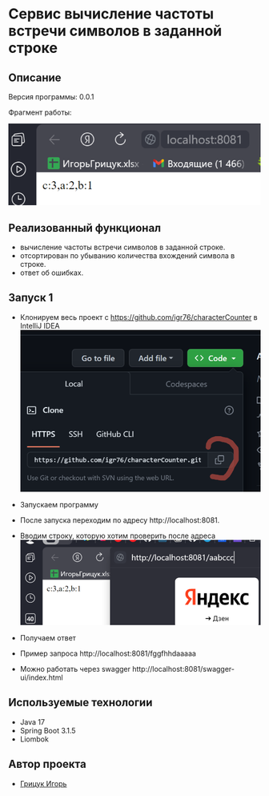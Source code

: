 <h1>Сервис вычисление частоты встречи символов в заданной строке</h1>

## Описание
Версия программы: 0.0.1

Фрагмент работы: 

![1.png](1.png)



## Реализованный функционал

- вычисление частоты встречи символов в заданной строке.
- отсортирован по убыванию количества вхождений символа в строке.
- ответ об ошибках.

## Запуск 1

- Клонируем весь проект с https://github.com/igr76/characterCounter  в IntelliJ IDEA
  ![2.png](2.png)
- Запускаем программу
- После запуска переходим по адресу http://localhost:8081.
- Вводим строку, которую хотим проверить после адреса
  ![3.png](3.png)
- Получаем ответ
- Пример запроса http://localhost:8081/fggfhhdaaaaa

- Можно работать через swagger http://localhost:8081/swagger-ui/index.html

## Используемые технологии

- Java 17
- Spring Boot 3.1.5
- Liombok




## Автор проекта

- <a  href="https://github.com/igr76">Грицук Игорь</a>


